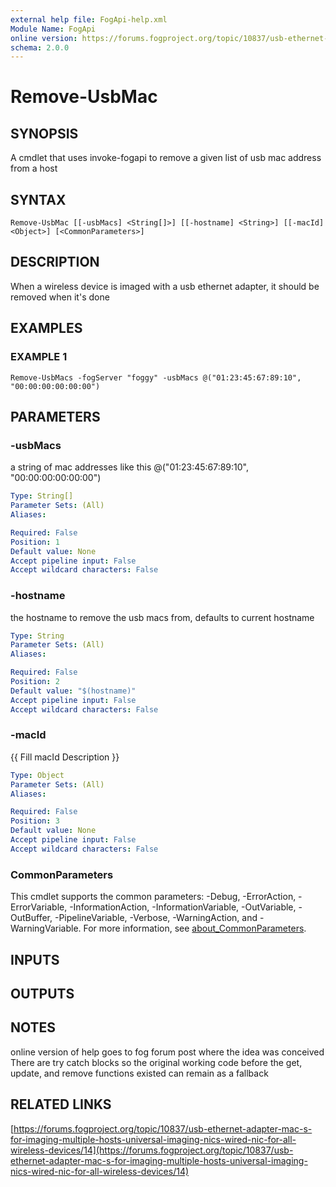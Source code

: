 ```yaml
---
external help file: FogApi-help.xml
Module Name: FogApi
online version: https://forums.fogproject.org/topic/10837/usb-ethernet-adapter-mac-s-for-imaging-multiple-hosts-universal-imaging-nics-wired-nic-for-all-wireless-devices/14
schema: 2.0.0
---
```


# Remove-UsbMac

## SYNOPSIS
A cmdlet that uses invoke-fogapi to remove a given list of usb mac address from a host

## SYNTAX

```
Remove-UsbMac [[-usbMacs] <String[]>] [[-hostname] <String>] [[-macId] <Object>] [<CommonParameters>]
```

## DESCRIPTION
When a wireless device is imaged with a usb ethernet adapter, it should be removed when it's done

## EXAMPLES

### EXAMPLE 1
```
Remove-UsbMacs -fogServer "foggy" -usbMacs @("01:23:45:67:89:10", "00:00:00:00:00:00")
```

## PARAMETERS

### -usbMacs
a string of mac addresses like this @("01:23:45:67:89:10", "00:00:00:00:00:00")

```yaml
Type: String[]
Parameter Sets: (All)
Aliases:

Required: False
Position: 1
Default value: None
Accept pipeline input: False
Accept wildcard characters: False
```

### -hostname
the hostname to remove the usb macs from, defaults to current hostname

```yaml
Type: String
Parameter Sets: (All)
Aliases:

Required: False
Position: 2
Default value: "$(hostname)"
Accept pipeline input: False
Accept wildcard characters: False
```

### -macId
{{ Fill macId Description }}

```yaml
Type: Object
Parameter Sets: (All)
Aliases:

Required: False
Position: 3
Default value: None
Accept pipeline input: False
Accept wildcard characters: False
```

### CommonParameters
This cmdlet supports the common parameters: -Debug, -ErrorAction, -ErrorVariable, -InformationAction, -InformationVariable, -OutVariable, -OutBuffer, -PipelineVariable, -Verbose, -WarningAction, and -WarningVariable. For more information, see [about_CommonParameters](http://go.microsoft.com/fwlink/?LinkID=113216).

## INPUTS

## OUTPUTS

## NOTES
online version of help goes to fog forum post where the idea was conceived
There are try catch blocks so the original working code before the get, update, and remove functions existed can remain as a fallback

## RELATED LINKS

[https://forums.fogproject.org/topic/10837/usb-ethernet-adapter-mac-s-for-imaging-multiple-hosts-universal-imaging-nics-wired-nic-for-all-wireless-devices/14](https://forums.fogproject.org/topic/10837/usb-ethernet-adapter-mac-s-for-imaging-multiple-hosts-universal-imaging-nics-wired-nic-for-all-wireless-devices/14)

